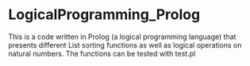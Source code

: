 # LogicalProgramming_Prolog

This is a code written in Prolog (a logical programming language) that presents different List sorting functions as well as logical operations on natural numbers.
The functions can be tested with test.pl
